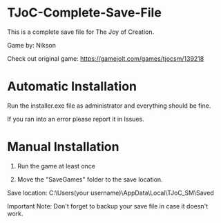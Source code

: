 # TJoC-Complete-Save-File

This is a complete save file for The Joy of Creation.

Game by: Nikson

Check out original game: https://gamejolt.com/games/tjocsm/139218

# Automatic Installation
Run the installer.exe file as administrator and everything should be fine.

If you ran into an error please report it in Issues.

# Manual Installation
1) Run the game at least once

2) Move the "SaveGames" folder to the save location.

Save location: C:\Users\(your username)\AppData\Local\TJoC_SM\Saved

Important Note: Don't forget to backup your save file in case it doesn't work. 
